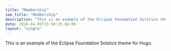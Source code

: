 ```yaml
---
title: "Membership"
seo_title: "Membership"
description: "This is an example of the Eclipse Foundation Solstice theme for Hugo."
date: 2018-04-05T15:50:25-04:00
layout: "single"
---
```


This is an example of the Eclipse Foundation Solstice theme for Hugo.

